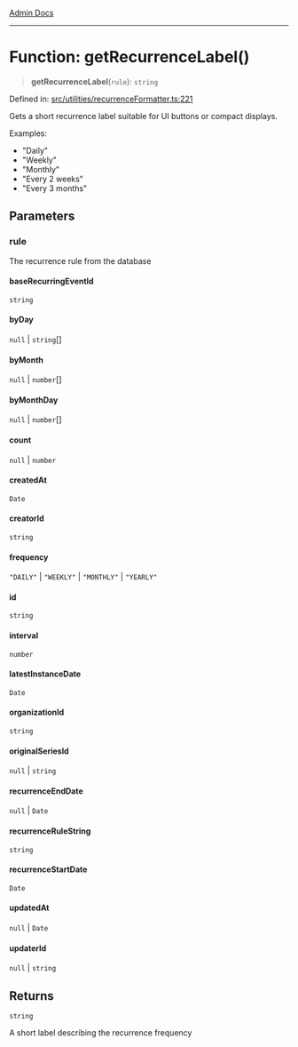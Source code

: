 [Admin Docs](/)

***

# Function: getRecurrenceLabel()

> **getRecurrenceLabel**(`rule`): `string`

Defined in: [src/utilities/recurrenceFormatter.ts:221](https://github.com/Sourya07/talawa-api/blob/583d62db9438de398bb9012a4a2617e2cb268b08/src/utilities/recurrenceFormatter.ts#L221)

Gets a short recurrence label suitable for UI buttons or compact displays.

Examples:
- "Daily"
- "Weekly"
- "Monthly"
- "Every 2 weeks"
- "Every 3 months"

## Parameters

### rule

The recurrence rule from the database

#### baseRecurringEventId

`string`

#### byDay

`null` \| `string`[]

#### byMonth

`null` \| `number`[]

#### byMonthDay

`null` \| `number`[]

#### count

`null` \| `number`

#### createdAt

`Date`

#### creatorId

`string`

#### frequency

`"DAILY"` \| `"WEEKLY"` \| `"MONTHLY"` \| `"YEARLY"`

#### id

`string`

#### interval

`number`

#### latestInstanceDate

`Date`

#### organizationId

`string`

#### originalSeriesId

`null` \| `string`

#### recurrenceEndDate

`null` \| `Date`

#### recurrenceRuleString

`string`

#### recurrenceStartDate

`Date`

#### updatedAt

`null` \| `Date`

#### updaterId

`null` \| `string`

## Returns

`string`

A short label describing the recurrence frequency
